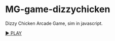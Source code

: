 # MG-game-dizzychicken
Dizzy Chicken Arcade Game, sim in javascript.

[▶️ PLAY](https://hjalmarsnoep.github.io/MG-game-dizzychicken/)
